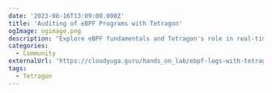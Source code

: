 ```yaml
---
date: '2023-08-16T13:09:00.000Z'
title: 'Auditing of eBPF Programs with Tetragon'
ogImage: ogimage.png
description: "Explore eBPF fundamentals and Tetragon's role in real-time security monitoring in cloud native setups, especially Kubernetes. Explore Tetragon's architecture and functionalities, its capability for deep system insights without altering applications, and its integration with tools like Prometheus and Grafana for advanced analysis"
categories:
  - Community
externalUrl: 'https://cloudyuga.guru/hands_on_lab/ebpf-logs-with-tetragon'
tags:
  - Tetragon
---
```

